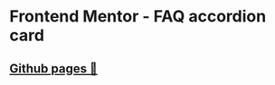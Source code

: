 # Frontend Mentor - FAQ accordion card

## [Github pages 🚀](https://gleb-greb.github.io/FAQ-accordion/)
